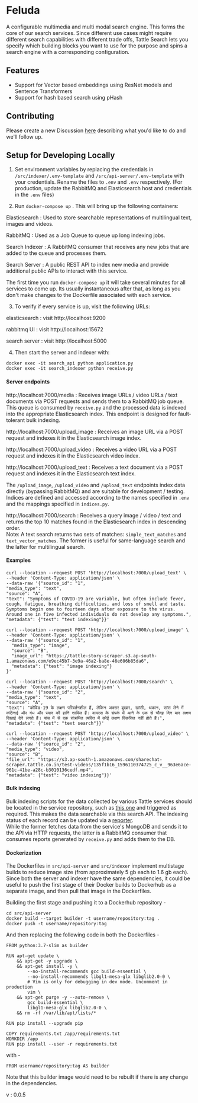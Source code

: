 # Feluda

A configurable multimedia and multi modal search engine.
This forms the core of our search services. Since different use cases might require different search capabilities with different trade offs, Tattle Search lets you specify which building blocks you want to use for the purpose and spins a search engine with a corresponding configuration.

## Features
- Support for Vector based embeddings using ResNet models and Sentence Transformers
- Support for hash based search using pHash

## Contributing
Please create a new Discussion [here](https://github.com/tattle-made/tattle-api/discussions) describing what you'd like to do and we'll follow up. 


## Setup for Developing Locally

1. Set environment variables by replacing the credentials in `/src/indexer/.env-template` and `/src/api-server/.env-template` with your credentials. Rename the files to `.env` and `.env` respectively.
   (For production, update the RabbitMQ and Elasticsearch host and credentials in the `.env` files)

2. Run `docker-compose up` . This will bring up the following containers:

Elasticsearch : Used to store searchable representations of multilingual text, images and videos.

RabbitMQ : Used as a Job Queue to queue up long indexing jobs.

Search Indexer : A RabbitMQ consumer that receives any new jobs that are added to the queue and processes them.

Search Server : A public REST API to index new media and provide additional public APIs to interact with this service.

The first time you run `docker-compose up` it will take several minutes for all services to come up. Its usually instantaneous after that, as long as you don't make changes to the Dockerfile associated with each service.

3. To verify if every service is up, visit the following URLs:

elasticsearch : visit http://localhost:9200

rabbitmq UI : visit http://localhost:15672

search server : visit http://localhost:5000

4. Then start the server and indexer with:

```
docker exec -it search_api python application.py
docker exec -it search_indexer python receive.py
```

#### Server endpoints

http://localhost:7000/media : Receives image URLs / video URLs / text documents via POST requests and sends them to a RabbitMQ job queue. This queue is consumed by `receive.py` and the processed data is indexed into the appropriate Elasticsearch index. This endpoint is designed for fault-tolerant bulk indexing.

http://localhost:7000/upload_image : Receives an image URL via a POST request and indexes it in the Elasticsearch image index.

http://localhost:7000/upload_video : Receives a video URL via a POST request and indexes it in the Elasticsearch video index.

http://localhost:7000/upload_text : Receives a text document via a POST request and indexes it in the Elasticsearch text index.

The `/upload_image`, `/upload_video` and `/upload_text` endpoints index data directly (bypassing RabbitMQ) and are suitable for development / testing. Indices are defined and accessed according to the names specified in `.env` and the mappings specified in `indices.py`.

http://localhost:7000/search : Receives a query image / video / text and returns the top 10 matches found in the Elasticsearch index in descending order.  
Note: A text search returns two sets of matches: `simple_text_matches` and `text_vector_matches`. The former is useful for same-language search and the latter for multilingual search.

#### Examples

```
curl --location --request POST 'http://localhost:7000/upload_text' \
--header 'Content-Type: application/json' \
--data-raw '{"source_id": "1",
"media_type": "text",
"source": "A",
"text": "Symptoms of COVID-19 are variable, but often include fever, cough, fatigue, breathing difficulties, and loss of smell and taste. Symptoms begin one to fourteen days after exposure to the virus. Around one in five infected individuals do not develop any symptoms.",
"metadata": {"test": "text indexing"}}'
```

```
curl --location --request POST 'http://localhost:7000/upload_image' \
--header 'Content-Type: application/json' \
--data-raw '{"source_id": "1",
  "media_type": "image",
  "source": "B",
  "image_url": "https://tattle-story-scraper.s3.ap-south-1.amazonaws.com/e9ec45b7-3e9a-46a2-ba8e-46e606b85da6",
  "metadata": {"test": "image indexing"}
}'

```

```
curl --location --request POST 'http://localhost:7000/search' \
--header 'Content-Type: application/json' \
--data-raw '{"source_id": "2",
"media_type": "text",
"source": "A",
"text": "कोविड-19 के लक्षण परिवर्तनशील हैं, लेकिन अक्सर बुखार, खांसी, थकान, सांस लेने में कठिनाई और गंध और स्वाद की हानि शामिल हैं। वायरस के संपर्क में आने के एक से चौदह दिन बाद लक्षण दिखाई देने लगते हैं। पांच में से एक संक्रमित व्यक्ति में कोई लक्षण विकसित नहीं होते हैं।",
"metadata": {"test": "text search"}}'
```

```
curl --location --request POST 'http://localhost:7000/upload_video' \
--header 'Content-Type: application/json' \
--data-raw '{"source_id": "2",
"media_type": "video",
"source": "B",
"file_url": "https://s3.ap-south-1.amazonaws.com/sharechat-scraper.tattle.co.in/test-videos/135f1b16_1596110374725_c_v__963e6ace-961c-41be-a28c-b3010136cedf.mp4",
"metadata": {"test": "video indexing"}}'
```

#### Bulk indexing

Bulk indexing scripts for the data collected by various Tattle services should be located in the service repository, such as [this one](https://github.com/tattle-made/sharechat-scraper/blob/development/workers/indexer/tattlesearch_indexer.py) and triggered as required. This makes the data searchable via this search API.
The indexing status of each record can be updated via a [reporter](https://github.com/tattle-made/sharechat-scraper/blob/development/workers/reporter/tattlesearch_reporter.py).  
While the former fetches data from the service's MongoDB and sends it to the API via HTTP requests, the latter is a RabbitMQ consumer that consumes reports generated by `receive.py` and adds them to the DB.

#### Dockerization

The Dockerfiles in `src/api-server` and `src/indexer` implement multistage builds to reduce image size (from approximately 5 gb each to 1.6 gb each). Since both the server and indexer have the same dependencies, it could be useful to push the first stage of their Docker builds to Dockerhub as a separate image, and then pull that image in the Dockerfiles.

Building the first stage and pushing it to a Dockerhub repository -

```
cd src/api-server
docker build --target builder -t username/repository:tag .
docker push -t username/repository:tag
```

And then replacing the following code in both the Dockerfiles -

```
FROM python:3.7-slim as builder

RUN apt-get update \
    && apt-get -y upgrade \
    && apt-get install -y \
        --no-install-recommends gcc build-essential \
        --no-install-recommends libgl1-mesa-glx libglib2.0-0 \
        # Vim is only for debugging in dev mode. Uncomment in production
        vim \
    && apt-get purge -y --auto-remove \
        gcc build-essential \
        libgl1-mesa-glx libglib2.0-0 \
    && rm -rf /var/lib/apt/lists/*

RUN pip install --upgrade pip

COPY requirements.txt /app/requirements.txt
WORKDIR /app
RUN pip install --user -r requirements.txt
```

with -

```
FROM username/repository:tag AS builder
```

Note that this builder image would need to be rebuilt if there is any change in the dependencies.

v : 0.0.5